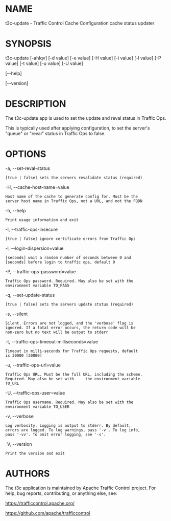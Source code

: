 <!--
    Licensed to the Apache Software Foundation (ASF) under one
    or more contributor license agreements.  See the NOTICE file
    distributed with this work for additional information
    regarding copyright ownership.  The ASF licenses this file
    to you under the Apache License, Version 2.0 (the
    "License"); you may not use this file except in compliance
    with the License.  You may obtain a copy of the License at

      http://www.apache.org/licenses/LICENSE-2.0

    Unless required by applicable law or agreed to in writing,
    software distributed under the License is distributed on an
    "AS IS" BASIS, WITHOUT WARRANTIES OR CONDITIONS OF ANY
    KIND, either express or implied.  See the License for the
    specific language governing permissions and limitations
    under the License.
-->

<!--

  !!!
      This file is both a Github Readme and manpage!
      Please make sure changes appear properly with man,
      and follow man conventions, such as:
      https://www.bell-labs.com/usr/dmr/www/manintro.html

      A primary goal of t3c is to follow POSIX and LSB standards
      and conventions, so it's easy to learn and use by people
      who know Linux and other *nix systems. Providing a proper
      manpage is a big part of that.
  !!!

-->
# NAME

t3c-update - Traffic Control Cache Configuration cache status updater

# SYNOPSIS

t3c-update [-ahIqv] [-d value] [-e value] [-H value] [-i value] [-l value] [-P value] [-t value] [-u value] [-U
 value]
 
[\-\-help]

[\-\-version]

# DESCRIPTION

  The t3c-update app is used to set the update and reval status in Traffic Ops.

  This is typically used after applying configuration, to set the server's "queue" or "reval" status in Traffic Ops to false.

# OPTIONS

-a, -\-set-reval-status

    [true | false] sets the servers revalidate status (required)

-H, -\-cache-host-name=value

    Host name of the cache to generate config for. Must be the
    server host name in Traffic Ops, not a URL, and not the FQDN

-h, -\-help

    Print usage information and exit

-I, -\-traffic-ops-insecure

    [true | false] ignore certificate errors from Traffic Ops

-l, -\-login-dispersion=value

    [seconds] wait a random number of seconds between 0 and
    [seconds] before login to traffic ops, default 0

-P, -\-traffic-ops-password=value

    Traffic Ops password. Required. May also be set with the
    environment variable TO_PASS

-q, -\-set-update-status

    [true | false] sets the servers update status (required)

-s, -\-silent

    Silent. Errors are not logged, and the 'verbose' flag is
    ignored. If a fatal error occurs, the return code will be
    non-zero but no text will be output to stderr

-t, -\-traffic-ops-timeout-milliseconds=value

    Timeout in milli-seconds for Traffic Ops requests, default
    is 30000 [30000]

-u, -\-traffic-ops-url=value

    Traffic Ops URL. Must be the full URL, including the scheme.
    Required. May also be set with     the environment variable
    TO_URL

-U, -\-traffic-ops-user=value

    Traffic Ops username. Required. May also be set with the
    environment variable TO_USER

-v, -\-verbose

    Log verbosity. Logging is output to stderr. By default,
    errors are logged. To log warnings, pass '-v'. To log info,
    pass '-vv'. To omit error logging, see '-s'.

-V, -\-version

    Print the version and exit

# AUTHORS

The t3c application is maintained by Apache Traffic Control project. For help, bug reports, contributing, or anything else, see:

https://trafficcontrol.apache.org/

https://github.com/apache/trafficcontrol
